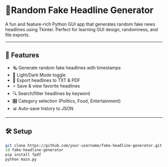 # 📰Random Fake Headline Generator

A fun and feature-rich Python GUI app that generates random fake news headlines using Tkinter. Perfect for learning GUI design, randomness, and file exports.

---

## 🚀 Features

- 🗞️ Generate random fake headlines with timestamps  
- 🎨 Light/Dark Mode toggle  
- 📁 Export headlines to TXT & PDF  
- ⭐ Save & view favorite headlines  
- 🔍 Search/filter headlines by keyword  
- 🎛️ Category selection (Politics, Food, Entertainment)  
- 📊 Auto-save history to JSON  

---

## 🛠️ Setup

```bash
git clone https://github.com/your-username/fake-headline-generator.git
cd fake-headline-generator
pip install fpdf
python main.py

